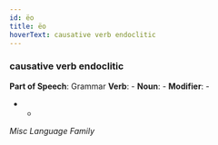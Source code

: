 ```yaml
---
id: ëo
title: ëo
hoverText: causative verb endoclitic
---
```


### causative verb endoclitic

**Part of Speech**: Grammar
**Verb**: -
**Noun**: -
**Modifier**: -

- -
*Misc Language Family*